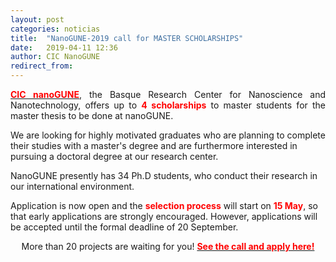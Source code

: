```yaml
---
layout: post
categories: noticias
title:  "NanoGUNE-2019 call for MASTER SCHOLARSHIPS"
date:   2019-04-11 12:36
author: CIC NanoGUNE
redirect_from:
---
```


<p style="text-align: justify">
  <a href="https://www.nanogune.eu/"><span style="color:red;font-weight:bold">CIC nanoGUNE</span></a>, the Basque Research Center for Nanoscience and Nanotechnology, offers up to <span style="color:red;font-weight:bold">4 scholarships</span> to master students for the master thesis to be done at nanoGUNE.

  We are looking for highly motivated graduates who are planning to complete their studies with a master's degree and are furthermore interested in pursuing a doctoral degree at our research center.

  NanoGUNE presently has 34 Ph.D students, who conduct their research in our international environment.  

  Application is now open and the <span style="color:red;font-weight:bold">selection process</span> will start on <span style="color:red;font-weight:bold">15 May</span>, so that <bold>early applications are strongly encouraged</bold>. However, applications will be accepted until the formal deadline of 20 September.  
</p>

<p style="text-align: center">
  More than 20 projects are waiting for you!

  <a href="https://www.nanogune.eu/master-projects">
    <span style="color:red;font-weight:bold">See the call and apply here!</span>
  </a>
</p>
